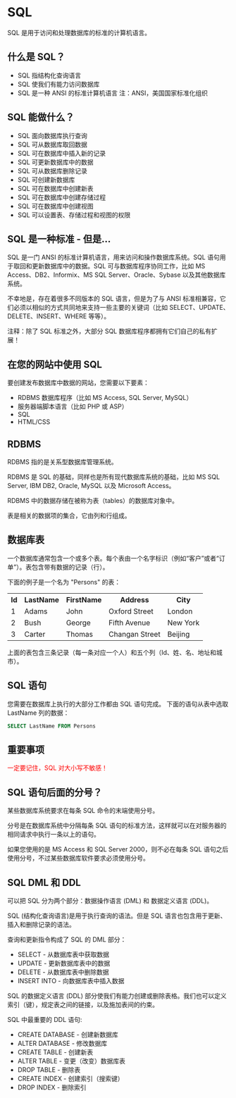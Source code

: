 # SQL

SQL 是用于访问和处理数据库的标准的计算机语言。

## 什么是 SQL？
- SQL 指结构化查询语言
- SQL 使我们有能力访问数据库
- SQL 是一种 ANSI 的标准计算机语言
注：ANSI，美国国家标准化组织

## SQL 能做什么？
- SQL 面向数据库执行查询
- SQL 可从数据库取回数据
- SQL 可在数据库中插入新的记录
- SQL 可更新数据库中的数据
- SQL 可从数据库删除记录
- SQL 可创建新数据库
- SQL 可在数据库中创建新表
- SQL 可在数据库中创建存储过程
- SQL 可在数据库中创建视图
- SQL 可以设置表、存储过程和视图的权限

## SQL 是一种标准 - 但是...
SQL 是一门 ANSI 的标准计算机语言，用来访问和操作数据库系统。SQL 语句用于取回和更新数据库中的数据。SQL 可与数据库程序协同工作，比如 MS Access、DB2、Informix、MS SQL Server、Oracle、Sybase 以及其他数据库系统。

不幸地是，存在着很多不同版本的 SQL 语言，但是为了与 ANSI 标准相兼容，它们必须以相似的方式共同地来支持一些主要的关键词（比如 SELECT、UPDATE、DELETE、INSERT、WHERE 等等）。

注释：除了 SQL 标准之外，大部分 SQL 数据库程序都拥有它们自己的私有扩展！

## 在您的网站中使用 SQL
要创建发布数据库中数据的网站，您需要以下要素：
- RDBMS 数据库程序（比如 MS Access, SQL Server, MySQL）
- 服务器端脚本语言（比如 PHP 或 ASP）
- SQL
- HTML/CSS

## RDBMS
RDBMS 指的是关系型数据库管理系统。

RDBMS 是 SQL 的基础，同样也是所有现代数据库系统的基础，比如 MS SQL Server, IBM DB2, Oracle, MySQL 以及 Microsoft Access。

RDBMS 中的数据存储在被称为表（tables）的数据库对象中。

表是相关的数据项的集合，它由列和行组成。

## 数据库表
一个数据库通常包含一个或多个表。每个表由一个名字标识（例如“客户”或者“订单”）。表包含带有数据的记录（行）。

下面的例子是一个名为 "Persons" 的表：
<table class="dataintable">
<tbody>
<tr>
<th>Id</th>
<th>LastName</th>
<th>FirstName</th>
<th>Address</th>
<th>City</th>
</tr>
<tr>
<td>1</td>
<td>Adams</td>
<td>John</td>
<td>Oxford Street</td>
<td>London</td>
</tr>
<tr>
<td>2</td>
<td>Bush</td>
<td>George</td>
<td>Fifth Avenue</td>
<td>New York </td>
</tr>
<tr>
<td>3</td>
<td>Carter</td>
<td>Thomas</td>
<td>Changan Street</td>
<td>Beijing</td>
</tr>
</tbody></table>
上面的表包含三条记录（每一条对应一个人）和五个列（Id、姓、名、地址和城市）。

## SQL 语句
您需要在数据库上执行的大部分工作都由 SQL 语句完成。
下面的语句从表中选取 LastName 列的数据：
```sql
SELECT LastName FROM Persons
```
## 重要事项
<p style="color:red;">一定要记住，SQL 对大小写不敏感！</p>

## SQL 语句后面的分号？
某些数据库系统要求在每条 SQL 命令的末端使用分号。

分号是在数据库系统中分隔每条 SQL 语句的标准方法，这样就可以在对服务器的相同请求中执行一条以上的语句。

如果您使用的是 MS Access 和 SQL Server 2000，则不必在每条 SQL 语句之后使用分号，不过某些数据库软件要求必须使用分号。

## SQL DML 和 DDL
可以把 SQL 分为两个部分：数据操作语言 (DML) 和 数据定义语言 (DDL)。

SQL (结构化查询语言)是用于执行查询的语法。但是 SQL 语言也包含用于更新、插入和删除记录的语法。

查询和更新指令构成了 SQL 的 DML 部分：

- SELECT - 从数据库表中获取数据
- UPDATE - 更新数据库表中的数据
- DELETE - 从数据库表中删除数据
- INSERT INTO - 向数据库表中插入数据

SQL 的数据定义语言 (DDL) 部分使我们有能力创建或删除表格。我们也可以定义索引（键），规定表之间的链接，以及施加表间的约束。

SQL 中最重要的 DDL 语句:

- CREATE DATABASE - 创建新数据库
- ALTER DATABASE - 修改数据库
- CREATE TABLE - 创建新表
- ALTER TABLE - 变更（改变）数据库表
- DROP TABLE - 删除表
- CREATE INDEX - 创建索引（搜索键）
- DROP INDEX - 删除索引

